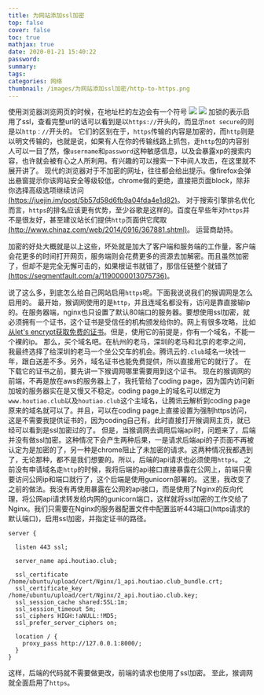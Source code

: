 ```yaml
---
title: 为网站添加ssl加密
top: false
cover: false
toc: true
mathjax: true
date: 2020-01-21 15:40:22
password:
summary:
tags:
categories: 网络
thumbnail: /images/为网站添加ssl加密/http-to-https.png
---
```


使用浏览器浏览网页的时候，在地址栏的左边会有一个符号
![](/images/为网站添加ssl加密/加密.png)
![](/images/为网站添加ssl加密/未加密.png)
加锁的表示启用了ssl，查看完整url的话可以看到是以`https://`开头的，而显示`not secure`的则是以`http：//`开头的。
它们的区别在于，`https`传输的内容是加密的，而`http`则是以明文传输的，也就是说，如果有人在你的传输线路上抓包，走`http`包的内容别人可以一目了然，像`username`和`password`这种敏感信息，以及会暴露xp的搜索内容，也许就会被有心之人所利用。有兴趣的可以搜索一下中间人攻击，在这里就不展开讲了。
现代的浏览器对于不加密的网址，往往都会给出提示。像firefox会弹出悬窗提示你该网站安全等级较低，chrome做的更绝，直接把页面block，除非你选择高级选项继续访问[(https://juejin.im/post/5b57d58d6fb9a04fda4e1d82)](https://juejin.im/post/5b57d58d6fb9a04fda4e1d82)。
对于搜索引擎排名优化而言，`https`的排名应该更有优势，至少谷歌是这样的。百度在早些年对`https`并不是很友好，甚至建议站长们提供`http`页面供它爬取[(http://www.chinaz.com/web/2014/0916/367881.shtml)](http://www.chinaz.com/web/2014/0916/367881.shtml)。
运营商劫持。
<!--more-->
加密的好处大概就是以上这些，坏处就是加大了客户端和服务端的工作量，客户端会花更多的时间打开网页，服务端则会花费更多的资源去加解密。而且虽然加密了，但却不是完全无懈可击的，如果根证书就错了，那信任链整个就错了[(https://segmentfault.com/a/1190000013075736)](https://segmentfault.com/a/1190000013075736)。

说了这么多，到底怎么给自己网站启用`https`呢。下面我说说我们的猴调网是怎么启用的。
最开始，猴调网使用的是`http`，并且连域名都没有，访问是靠直接输ip的。在服务器端，nginx也只设置了默认80端口的服务器。要想使用ssl加密，就必须拥有一个证书，这个证书是受信任的机构颁发给你的。网上有很多攻略，比如[从let's encrypt获取免费的证书](https://diamondfsd.com/lets-encrytp-hand-https/)。但是，使用它的前提是，你有一个域名，不能一个裸的ip。
那么，买个域名吧。在杭州的老马，深圳的老马和北京的老李之间，我最终选择了给深圳的老马一个坐公交车的机会。腾讯云的`.club`域名一块钱一年，跟白送差不多。另外，域名证书也能免费提供，所以直接用它的就行了。
在下载它的证书之前，要先讲一下猴调网哪里需要用到这个证书。
现在的猴调网的前端，不再是放在aws的服务器上了，我托管给了coding page，因为国内访问新加坡的服务器实在是又慢又不稳定。coding page上的域名可以绑定为`www.houtiao.club`以及`houtiao.club`这个主域名，让腾讯云解析到coding page原来的域名就可以了。并且，可以在coding page上直接设置为强制https访问，这是不需要我提供证书的，因为coding自己有。此时直接打开猴调网主页，就已经可以看到是ssl加密过的了。
但是，当猴调网去调用后端api时，问题来了，后端并没有做ssl加密。这种情况下会产生两种后果，一是请求后端api的子页面不再被认定为是加密的了，另一种是chrome阻止了未加密的请求。这两种情况我都遇到了，无论那种，都不是我们想要的。所以，后端的api请求也必须使用`https`。
之前没有申请域名走`http`的时候，我将后端的api接口直接暴露在公网上，前端只需要访问公网ip和端口就行了，这个后端是使用gunicorn部署的。
这里，我改变了之前的做法。我没有再使用暴露在公网的api接口，而是使用了Nginx的反向代理，将公网api请求转发给内网的gunicorn端口，这样就将ssl加密的工作交给了Nginx。我们只需要在Nginx的服务器配置文件中配置监听443端口(https请求的默认端口)，启用ssl加密，并指定证书的路径。
```
server {

  listen 443 ssl;

  server_name api.houtiao.club;

  ssl_certificate /home/ubuntu/upload/cert/Nginx/1_api.houtiao.club_bundle.crt;
  ssl_certificate_key /home/ubuntu/upload/cert/Nginx/2_api.houtiao.club.key;
  ssl_session_cache shared:SSL:1m;
  ssl_session_timeout 5m;
  ssl_ciphers HIGH:!aNULL:!MD5;
  ssl_prefer_server_ciphers on;

  location / {
    proxy_pass http://127.0.0.1:8000/;
  }
}
```
这样，后端的代码就不需要做更改，前端的请求也使用了ssl加密。
至此，猴调网就全面启用了`https`。